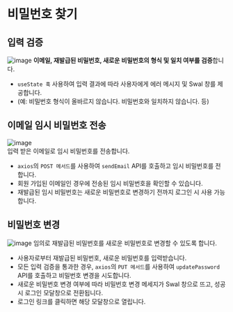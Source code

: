 # 비밀번호 찾기

## 입력 검증
![image](https://github.com/user-attachments/assets/614fd03b-aba7-4dec-8741-139e4ac3ae5c)
**이메일, 재발급된 비밀번호, 새로운 비밀번호의 형식 및 일치 여부를 검증**합니다.<br>
- `useState 훅` 사용하여 입력 결과에 따라 사용자에게 에러 메시지 및 Swal 창를 제공합니다.
- (예: 비밀번호 형식이 올바르지 않습니다. 비밀번호와 일치하지 않습니다. 등)

## 이메일 임시 비밀번호 전송
![image](https://github.com/user-attachments/assets/8ec3bcb1-fd65-45b2-a366-9af38e8bf5f6)<br>
입력 받은 이메일로 임시 비밀번호를 전송합니다.
- `axios`의 `POST 메서드`를 사용하여 `sendEmail` API를 호출하고 임시 비밀번호를 전합니다.
- 회원 가입된 이메일인 경우에 전송된 임시 비밀번호을 확인할 수 있습니다.
- 재발급된 임시 비밀번호는 새로운 비밀번호로 변경하기 전까지 로그인 시 사용 가능합니다.

## 비밀번호 변경
![image](https://github.com/user-attachments/assets/577df903-b8aa-4ce9-8ead-9685f060d3e2)
임의로 재발급된 비밀번호를 새로운 비밀번호로 변경할 수 있도록 합니다.
- 사용자로부터 재발급된 비밀번호, 새로운 비밀번호를 입력받습니다.
- 모든 입력 검증을 통과한 경우, `axios`의 `PUT 메서드`를 사용하여 `updatePassword` API를 호출하고 비밀번호 변경을 시도합니다.
- 새로운 비밀번호 변경 여부에 따라 비밀번호 변경 메세지가 Swal 창으로 뜨고, 성공 시 로그인 모달창으로 전환됩니다.
- 로그인 링크를 클릭하면 해당 모달창으로 열립니다.
